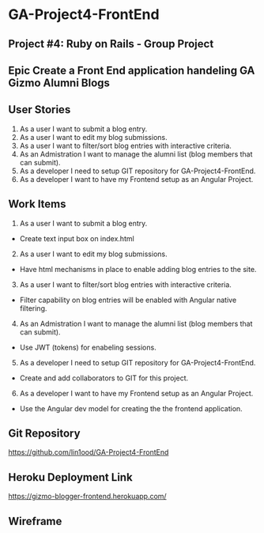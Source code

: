 # GA-Project4-FrontEnd
## Project #4: Ruby on Rails - Group Project
## Epic Create a Front End application handeling GA Gizmo Alumni Blogs 

## User Stories
1. As a user I want to submit a blog entry.
2. As a user I want to edit my blog submissions.
3. As a user I want to filter/sort blog entries with interactive criteria.
4. As an Admistration I want to manage the alumni list (blog members that can submit).
5. As a developer I need to setup GIT repository for GA-Project4-FrontEnd.
6. As a developer I want to have my Frontend setup as an Angular Project.
 
## Work Items
1.  As a user I want to submit a blog entry.
* Create text input box on index.html
2. As a user I want to edit my blog submissions.
* Have html mechanisms in place to enable adding blog entries to the site.
3. As a user I want to filter/sort blog entries with interactive criteria.
* Filter capability on blog entries will be enabled with Angular native filtering.
4. As an Admistration I want to manage the alumni list (blog members that can submit).
* Use JWT (tokens) for enabeling sessions.
5. As a developer I need to setup GIT repository for GA-Project4-FrontEnd.
* Create and add collaborators to GIT for this project.
6. As a developer I want to have my Frontend setup as an Angular Project.
* Use the Angular dev model for creating the the frontend application.

## Git Repository
https://github.com/lin1ood/GA-Project4-FrontEnd

## Heroku Deployment Link
https://gizmo-blogger-frontend.herokuapp.com/

## Wireframe
